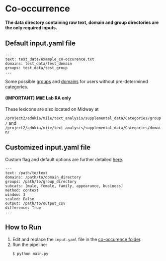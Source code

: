 # Co-occurrence

**The data directory containing raw text, domain and group directories are the only required inputs.**

## Default input.yaml file

```
---
text: test_data/example_co-occurence.txt
domains: test_data/test_domain
groups: test_data/test_group
...
```

Some possible [groups](https://github.com/miielab/Categories/tree/main/group) and [domains](https://github.com/miielab/Categories/tree/main/domain) for users without pre-determined categories. 

#### (IMPORTANT) MiiE Lab RA only
These lexicons are also located on Midway at 

`/project2/adukia/miie/text_analysis/supplemental_data/Categories/group/` and 
`/project2/adukia/miie/text_analysis/supplemental_data/Categories/domain/`


## Customized input.yaml file 

Custom flag and default options are further detailed [here](https://github.com/miielab/miienlp/blob/main/documentation/developer_documentation/co-occurence.md).
```
---
text: /path/to/text
domains: /path/to/domain_directory
groups: /path/to/group_directory
subcats: [male, female, family, appearance, business]
method: context
window: 3
scaled: False
output: /path/to/output_csv
difference: True
...
```

## How to Run

1. Edit and replace the `input.yaml` file in the [co-occurence folder](https://github.com/miielab/miienlp/tree/main/miienlp/co_occurrence).
2. Run the pipeline:
    ```
    $ python main.py
    ```


